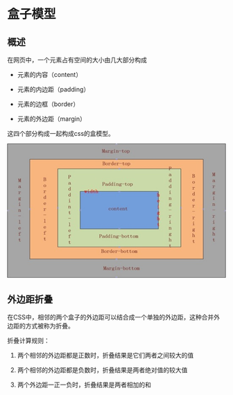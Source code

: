 #  盒子模型

## 概述

在网页中，一个元素占有空间的大小由几大部分构成

* 元素的内容（content）

* 元素的内边距（padding）

* 元素的边框（border）

* 元素的外边距（margin）

这四个部分构成一起构成css的盒模型。

![box](../../image/box.jpg)

## 外边距折叠

在CSS中，相邻的两个盒子的外边距可以结合成一个单独的外边距，这种合并外边距的方式被称为折叠。

折叠计算规则：

 1. 两个相邻的外边距都是正数时，折叠结果是它们两者之间较大的值

 2. 两个相邻的外边距都是负数时，折叠结果是两者绝对值的较大值

 3. 两个外边距一正一负时，折叠结果是两者相加的和


